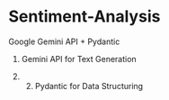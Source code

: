 # Sentiment-Analysis
Google Gemini API + Pydantic

1. Gemini API for Text Generation

2. 2. Pydantic for Data Structuring
    
 
   
